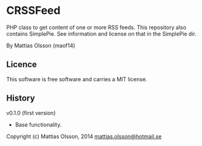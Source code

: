  CRSSFeed
========
PHP class to get content of one or more RSS feeds. This repository also contains SimplePie. See information and license on that in the SimplePie dir. 

By Mattias Olsson (maof14)

Licence
----------
This software is free software and carries a MIT license. 

History
----------
v0.1.0 (first version)
* Base functionality. 

Copyright (c) Mattias Olsson, 2014
mattias.olsson@hotmail.se
